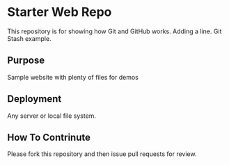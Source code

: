 # Starter Web Repo

This repository is for showing how Git and GitHub works. 
Adding a line. Git Stash example.

## Purpose

Sample website with plenty of files for demos

## Deployment

Any server or local file system.

## How To Contrinute

Please fork this repository and then issue pull requests for review.